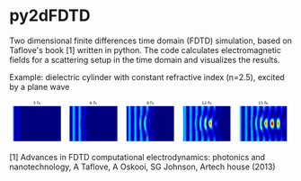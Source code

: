 # py2dFDTD
Two dimensional finite differences time domain (FDTD) simulation, based on Taflove's book [1] written in python.
The code calculates electromagnetic fields for a scattering setup in the time domain and visualizes the results.

Example: dielectric cylinder with constant refractive index (n=2.5), excited by a plane wave

![example](figs/example_n=2.5_wl=1_R=1.5.png?raw=true "Example file")


[1] Advances in FDTD computational electrodynamics: photonics and nanotechnology, A Taflove, A Oskooi, SG Johnson, Artech house (2013)
